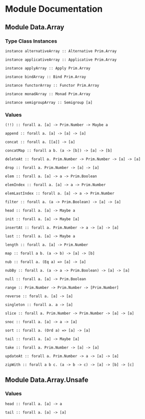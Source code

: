 # Module Documentation

## Module Data.Array

### Type Class Instances

    instance alternativeArray :: Alternative Prim.Array

    instance applicativeArray :: Applicative Prim.Array

    instance applyArray :: Apply Prim.Array

    instance bindArray :: Bind Prim.Array

    instance functorArray :: Functor Prim.Array

    instance monadArray :: Monad Prim.Array

    instance semigroupArray :: Semigroup [a]


### Values

    (!!) :: forall a. [a] -> Prim.Number -> Maybe a

    append :: forall a. [a] -> [a] -> [a]

    concat :: forall a. [[a]] -> [a]

    concatMap :: forall a b. (a -> [b]) -> [a] -> [b]

    deleteAt :: forall a. Prim.Number -> Prim.Number -> [a] -> [a]

    drop :: forall a. Prim.Number -> [a] -> [a]

    elem :: forall a. [a] -> a -> Prim.Boolean

    elemIndex :: forall a. [a] -> a -> Prim.Number

    elemLastIndex :: forall a. [a] -> a -> Prim.Number

    filter :: forall a. (a -> Prim.Boolean) -> [a] -> [a]

    head :: forall a. [a] -> Maybe a

    init :: forall a. [a] -> Maybe [a]

    insertAt :: forall a. Prim.Number -> a -> [a] -> [a]

    last :: forall a. [a] -> Maybe a

    length :: forall a. [a] -> Prim.Number

    map :: forall a b. (a -> b) -> [a] -> [b]

    nub :: forall a. (Eq a) => [a] -> [a]

    nubBy :: forall a. (a -> a -> Prim.Boolean) -> [a] -> [a]

    null :: forall a. [a] -> Prim.Boolean

    range :: Prim.Number -> Prim.Number -> [Prim.Number]

    reverse :: forall a. [a] -> [a]

    singleton :: forall a. a -> [a]

    slice :: forall a. Prim.Number -> Prim.Number -> [a] -> [a]

    snoc :: forall a. [a] -> a -> [a]

    sort :: forall a. (Ord a) => [a] -> [a]

    tail :: forall a. [a] -> Maybe [a]

    take :: forall a. Prim.Number -> [a] -> [a]

    updateAt :: forall a. Prim.Number -> a -> [a] -> [a]

    zipWith :: forall a b c. (a -> b -> c) -> [a] -> [b] -> [c]


## Module Data.Array.Unsafe

### Values

    head :: forall a. [a] -> a

    tail :: forall a. [a] -> [a]